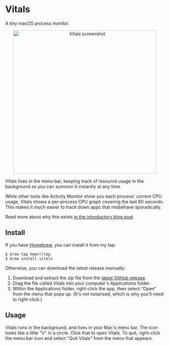 # Vitals

A tiny macOS process monitor.

<p align="center">
<img width="454" alt="Vitals screenshot" src="https://user-images.githubusercontent.com/110275/126246877-ae3d38fe-7a6a-4018-b765-680cdbb3c83d.png">
</p>

Vitals lives in the menu bar, keeping track of resource usage in the background so you can summon it instantly at any time.

While other tools like Activity Monitor show you each process' _current_ CPU usage, Vitals shows a per-process CPU graph covering the last 60 seconds. This makes it much easier to track down apps that misbehave sporadically.

Read more about why this exists [in the introductory blog post](https://hmarr.com/blog/vitals/).

## Install

If you have [Homebrew](https://brew.sh/), you can install it from my tap:

```
$ brew tap hmarr/tap
$ brew install vitals
```

Otherwise, you can download the latest release manually:

1. Download and extract the zip file from the [latest GitHub release](https://github.com/hmarr/vitals/releases/latest).
2. Drag the file called Vitals into your computer's Applications folder.
3. Within the Applications folder, right-click the app, then select “Open” from the menu that pops up. (It's not notarised, which is why you'll need to right-click.)


## Usage

Vitals runs in the background, and lives in your Mac's menu bar. The icon looks like a little "V" in a circle. Click that to open Vitals. To quit, right-click the menu bar icon and select "Quit Vitals" from the menu that appears.
